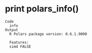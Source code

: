 # print polars_info()

    Code
      info
    Output
      R Polars package version: 0.6.1.9000
      
      Features:          
      simd FALSE
      

